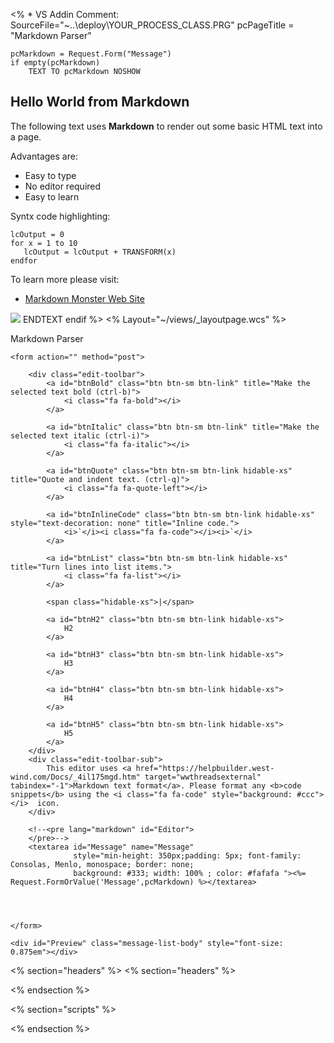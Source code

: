 <%
	* VS Addin Comment: SourceFile="~\..\deploy\YOUR_PROCESS_CLASS.PRG"
	pcPageTitle = "Markdown Parser"

    pcMarkdown = Request.Form("Message")
    if empty(pcMarkdown)
        TEXT TO pcMarkdown NOSHOW
## Hello World from Markdown

The following text uses **Markdown** to render out
some basic HTML text into a page.

Advantages are:

* Easy to type
* No editor required
* Easy to learn

Syntx code highlighting:

```foxpro
lcOutput = 0
for x = 1 to 10 
   lcOutput = lcOutput + TRANSFORM(x)
endfor
```

To learn more please visit:

* [Markdown Monster Web Site](https://markdownmonster.west-wind.com)

![](https://markdownmonster.west-wind.com/docs/images/logo.png)
        ENDTEXT
    endif
%>
<% Layout="~/views/_layoutpage.wcs" %>

<div class="container">
    <div class="page-header-text">
        <i class="fab fa-markdown"></i>
        Markdown Parser
    </div>



    <form action="" method="post">

        <div class="edit-toolbar">
            <a id="btnBold" class="btn btn-sm btn-link" title="Make the selected text bold (ctrl-b)">
                <i class="fa fa-bold"></i>
            </a>

            <a id="btnItalic" class="btn btn-sm btn-link" title="Make the selected text italic (ctrl-i)">
                <i class="fa fa-italic"></i>
            </a>

            <a id="btnQuote" class="btn btn-sm btn-link hidable-xs" title="Quote and indent text. (ctrl-q)">
                <i class="fa fa-quote-left"></i>
            </a>

            <a id="btnInlineCode" class="btn btn-sm btn-link hidable-xs" style="text-decoration: none" title="Inline code.">
                <i>`</i><i class="fa fa-code"></i><i>`</i>
            </a>

            <a id="btnList" class="btn btn-sm btn-link hidable-xs" title="Turn lines into list items.">
                <i class="fa fa-list"></i>
            </a>

            <span class="hidable-xs">|</span>

            <a id="btnH2" class="btn btn-sm btn-link hidable-xs">
                H2
            </a>

            <a id="btnH3" class="btn btn-sm btn-link hidable-xs">
                H3
            </a>

            <a id="btnH4" class="btn btn-sm btn-link hidable-xs">
                H4
            </a>

            <a id="btnH5" class="btn btn-sm btn-link hidable-xs">
                H5
            </a>
        </div>
        <div class="edit-toolbar-sub">
            This editor uses <a href="https://helpbuilder.west-wind.com/Docs/_4il175mgd.htm" target="wwthreadsexternal" tabindex="-1">Markdown text format</a>. Please format any <b>code snippets</b> using the <i class="fa fa-code" style="background: #ccc"></i>  icon.
        </div>

        <!--<pre lang="markdown" id="Editor">
        </pre>-->
        <textarea id="Message" name="Message"
                  style="min-height: 350px;padding: 5px; font-family: Consolas, Menlo, monospace; border: none;
                  background: #333; width: 100% ; color: #fafafa "><%= Request.FormOrValue('Message',pcMarkdown) %></textarea>




    </form>

    <div id="Preview" class="message-list-body" style="font-size: 0.875em"></div>


</div>

<!-- remove sections if you're not using them -->
<% section="headers" %>
<% section="headers" %>
<style>
    .edit-toolbar {
        padding: 5px;
        background: #ddd;
    }

    .edit-toolbar-sub {
        padding: 5px;
        font-size: 0.8em;
        background: #d3d3d3;
    }

    .edit-toolbar a {
        padding: 0 8px;
        font-size: 1.1em;
        font-weight: bold;
    }

    .modal {
        z-index: 10000;
        margin-top: 100px;
    }

    #Editor {
        width: 100%;
        height: 55vh;
        min-height: 350px;
    }
</style>
<% endsection %>

<% section="scripts" %>
<script src="lib/marked/marked.min.js"></script>
<script src="scripts/ww.jquery.min.js"></script>
<script src="MarkdownEditor.js"></script>


<link rel="stylesheet" href="~/lib/highlightjs/styles/vs2015.css">
<script src="~/lib/highlightjs/highlight.pack.js"></script>
<script>
    function highlightCode() {
        var pres = document.querySelectorAll("pre>code");
        for (var i = 0; i < pres.length; i++) {
            hljs.highlightBlock(pres[i]);
        }
    }
    highlightCode();
</script>
<% endsection %>